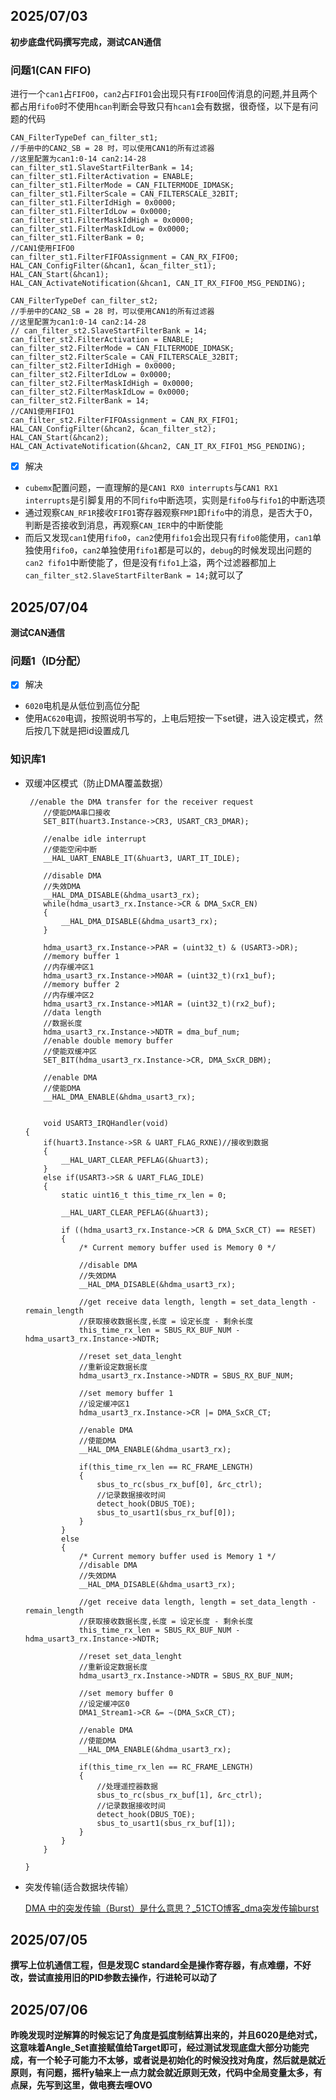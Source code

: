 ## 2025/07/03

**初步底盘代码撰写完成，测试CAN通信**

### 问题1(CAN FIFO)

 进行一个`can1`占`FIFO0`，`can2`占`FIFO1`会出现只有`FIFO0`回传消息的问题,并且两个都占用`fifo0`时不使用`hcan`判断会导致只有`hcan1`会有数据，很奇怪，以下是有问题的代码

```
CAN_FilterTypeDef can_filter_st1;
//手册中的CAN2_SB = 28 时，可以使用CAN1的所有过滤器
//这里配置为can1:0-14 can2:14-28
can_filter_st1.SlaveStartFilterBank = 14;
can_filter_st1.FilterActivation = ENABLE;
can_filter_st1.FilterMode = CAN_FILTERMODE_IDMASK;
can_filter_st1.FilterScale = CAN_FILTERSCALE_32BIT;
can_filter_st1.FilterIdHigh = 0x0000;
can_filter_st1.FilterIdLow = 0x0000;
can_filter_st1.FilterMaskIdHigh = 0x0000;
can_filter_st1.FilterMaskIdLow = 0x0000;
can_filter_st1.FilterBank = 0;
//CAN1使用FIFO0
can_filter_st1.FilterFIFOAssignment = CAN_RX_FIFO0;
HAL_CAN_ConfigFilter(&hcan1, &can_filter_st1);
HAL_CAN_Start(&hcan1);
HAL_CAN_ActivateNotification(&hcan1, CAN_IT_RX_FIFO0_MSG_PENDING);

CAN_FilterTypeDef can_filter_st2;
//手册中的CAN2_SB = 28 时，可以使用CAN1的所有过滤器
//这里配置为can1:0-14 can2:14-28
// can_filter_st2.SlaveStartFilterBank = 14;
can_filter_st2.FilterActivation = ENABLE;
can_filter_st2.FilterMode = CAN_FILTERMODE_IDMASK;
can_filter_st2.FilterScale = CAN_FILTERSCALE_32BIT;
can_filter_st2.FilterIdHigh = 0x0000;
can_filter_st2.FilterIdLow = 0x0000;
can_filter_st2.FilterMaskIdHigh = 0x0000;
can_filter_st2.FilterMaskIdLow = 0x0000;
can_filter_st2.FilterBank = 14;
//CAN1使用FIFO1
can_filter_st2.FilterFIFOAssignment = CAN_RX_FIFO1;
HAL_CAN_ConfigFilter(&hcan2, &can_filter_st2);
HAL_CAN_Start(&hcan2);
HAL_CAN_ActivateNotification(&hcan2, CAN_IT_RX_FIFO1_MSG_PENDING);

```

- [x] 解决
- `cubemx`配置问题，一直理解的是`CAN1 RX0 interrupts`与`CAN1 RX1 interrupts`是引脚复用的不同`fifo`中断选项，实则是`fifo0`与`fifo1`的中断选项
- 通过观察`CAN_RF1R`接收`FIFO1`寄存器观察`FMP1`即`fifo`中的消息，是否大于0，判断是否接收到消息，再观察`CAN_IER`中的中断使能
- 而后又发现`can1`使用`fifo0`，`can2`使用`fifo1`会出现只有`fifo0`能使用，`can1`单独使用`fifo0`，`can2`单独使用`fifo1`都是可以的，`debug`的时候发现出问题的`can2 fifo1`中断使能了，但是没有`fifo1`上溢，两个过滤器都加上`can_filter_st2.SlaveStartFilterBank = 14;`就可以了

## 2025/07/04

**测试CAN通信**

### 问题1（ID分配）

- [x] 解决

- `6020`电机是从低位到高位分配
- 使用`AC620`电调，按照说明书写的，上电后短按一下set键，进入设定模式，然后按几下就是把id设置成几

### 知识库1

- 双缓冲区模式（防止DMA覆盖数据）

  ```
   //enable the DMA transfer for the receiver request
      //使能DMA串口接收
      SET_BIT(huart3.Instance->CR3, USART_CR3_DMAR);
  
      //enalbe idle interrupt
      //使能空闲中断
      __HAL_UART_ENABLE_IT(&huart3, UART_IT_IDLE);
  
      //disable DMA
      //失效DMA
      __HAL_DMA_DISABLE(&hdma_usart3_rx);
      while(hdma_usart3_rx.Instance->CR & DMA_SxCR_EN)
      {
          __HAL_DMA_DISABLE(&hdma_usart3_rx);
      }
  
      hdma_usart3_rx.Instance->PAR = (uint32_t) & (USART3->DR);
      //memory buffer 1
      //内存缓冲区1
      hdma_usart3_rx.Instance->M0AR = (uint32_t)(rx1_buf);
      //memory buffer 2
      //内存缓冲区2
      hdma_usart3_rx.Instance->M1AR = (uint32_t)(rx2_buf);
      //data length
      //数据长度
      hdma_usart3_rx.Instance->NDTR = dma_buf_num;
      //enable double memory buffer
      //使能双缓冲区
      SET_BIT(hdma_usart3_rx.Instance->CR, DMA_SxCR_DBM);
  
      //enable DMA
      //使能DMA
      __HAL_DMA_ENABLE(&hdma_usart3_rx);
      
      
      void USART3_IRQHandler(void)
  {
      if(huart3.Instance->SR & UART_FLAG_RXNE)//接收到数据
      {
          __HAL_UART_CLEAR_PEFLAG(&huart3);
      }
      else if(USART3->SR & UART_FLAG_IDLE)
      {
          static uint16_t this_time_rx_len = 0;
  
          __HAL_UART_CLEAR_PEFLAG(&huart3);
  
          if ((hdma_usart3_rx.Instance->CR & DMA_SxCR_CT) == RESET)
          {
              /* Current memory buffer used is Memory 0 */
  
              //disable DMA
              //失效DMA
              __HAL_DMA_DISABLE(&hdma_usart3_rx);
  
              //get receive data length, length = set_data_length - remain_length
              //获取接收数据长度,长度 = 设定长度 - 剩余长度
              this_time_rx_len = SBUS_RX_BUF_NUM - hdma_usart3_rx.Instance->NDTR;
  
              //reset set_data_lenght
              //重新设定数据长度
              hdma_usart3_rx.Instance->NDTR = SBUS_RX_BUF_NUM;
  
              //set memory buffer 1
              //设定缓冲区1
              hdma_usart3_rx.Instance->CR |= DMA_SxCR_CT;
              
              //enable DMA
              //使能DMA
              __HAL_DMA_ENABLE(&hdma_usart3_rx);
  
              if(this_time_rx_len == RC_FRAME_LENGTH)
              {
                  sbus_to_rc(sbus_rx_buf[0], &rc_ctrl);
                  //记录数据接收时间
                  detect_hook(DBUS_TOE);
                  sbus_to_usart1(sbus_rx_buf[0]);
              }
          }
          else
          {
              /* Current memory buffer used is Memory 1 */
              //disable DMA
              //失效DMA
              __HAL_DMA_DISABLE(&hdma_usart3_rx);
  
              //get receive data length, length = set_data_length - remain_length
              //获取接收数据长度,长度 = 设定长度 - 剩余长度
              this_time_rx_len = SBUS_RX_BUF_NUM - hdma_usart3_rx.Instance->NDTR;
  
              //reset set_data_lenght
              //重新设定数据长度
              hdma_usart3_rx.Instance->NDTR = SBUS_RX_BUF_NUM;
  
              //set memory buffer 0
              //设定缓冲区0
              DMA1_Stream1->CR &= ~(DMA_SxCR_CT);
              
              //enable DMA
              //使能DMA
              __HAL_DMA_ENABLE(&hdma_usart3_rx);
  
              if(this_time_rx_len == RC_FRAME_LENGTH)
              {
                  //处理遥控器数据
                  sbus_to_rc(sbus_rx_buf[1], &rc_ctrl);
                  //记录数据接收时间
                  detect_hook(DBUS_TOE);
                  sbus_to_usart1(sbus_rx_buf[1]);
              }
          }
      }
  
  }
  ```

- 突发传输(适合数据块传输）

  [DMA 中的突发传输（Burst）是什么意思？_51CTO博客_dma突发传输burst](https://blog.51cto.com/u_14436836/4891511)

  



## 2025/07/05

**撰写上位机通信工程，但是发现C standard全是操作寄存器，有点难绷，不好改，尝试直接用旧的PID参数去操作，行进轮可以动了**



## 2025/07/06

**昨晚发现时逆解算的时候忘记了角度是弧度制结算出来的，并且6020是绝对式，这意味着Angle_Set直接赋值给Target即可，经过测试发现底盘大部分功能完成，有一个轮子可能力不太够，或者说是初始化的时候没找对角度，然后就是就近原则，有问题，摇杆y轴来上一点力就会就近原则无效，代码中全局变量太多，有点屎，先写到这里，做电赛去哩OVO**

